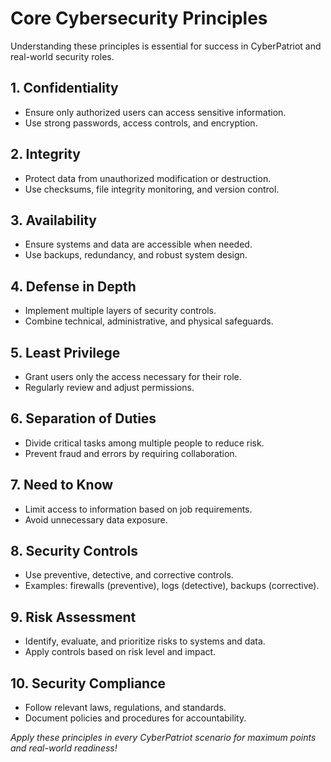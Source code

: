 # Core Cybersecurity Principles

Understanding these principles is essential for success in CyberPatriot and real-world security roles.

## 1. Confidentiality
- Ensure only authorized users can access sensitive information.
- Use strong passwords, access controls, and encryption.

## 2. Integrity
- Protect data from unauthorized modification or destruction.
- Use checksums, file integrity monitoring, and version control.

## 3. Availability
- Ensure systems and data are accessible when needed.
- Use backups, redundancy, and robust system design.

## 4. Defense in Depth
- Implement multiple layers of security controls.
- Combine technical, administrative, and physical safeguards.

## 5. Least Privilege
- Grant users only the access necessary for their role.
- Regularly review and adjust permissions.

## 6. Separation of Duties
- Divide critical tasks among multiple people to reduce risk.
- Prevent fraud and errors by requiring collaboration.

## 7. Need to Know
- Limit access to information based on job requirements.
- Avoid unnecessary data exposure.

## 8. Security Controls
- Use preventive, detective, and corrective controls.
- Examples: firewalls (preventive), logs (detective), backups (corrective).

## 9. Risk Assessment
- Identify, evaluate, and prioritize risks to systems and data.
- Apply controls based on risk level and impact.

## 10. Security Compliance
- Follow relevant laws, regulations, and standards.
- Document policies and procedures for accountability.

*Apply these principles in every CyberPatriot scenario for maximum points and real-world readiness!*
